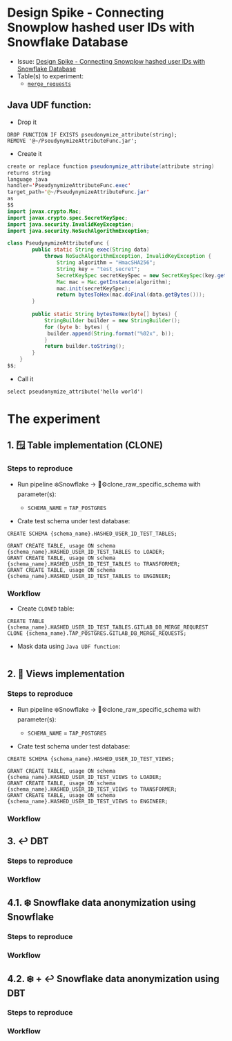 # Design Spike - Connecting Snowplow hashed user IDs with Snowflake Database

* Issue: [Design Spike - Connecting Snowplow hashed user IDs with Snowflake Database](https://gitlab.com/gitlab-data/analytics/-/issues/12010)
* Table(s) to experiment: 
    * [`merge_requests`](https://gitlab.com/gitlab-org/gitlab/-/blob/master/db/structure.sql?expanded=true&viewer=simple#L17117) 
    
## Java UDF function:
* Drop it
```snowflake
DROP FUNCTION IF EXISTS pseudonymize_attribute(string);
REMOVE '@~/PseudynymizeAttributeFunc.jar';
```
* Create it
```java
create or replace function pseudonymize_attribute(attribute string)
returns string
language java
handler='PseudynymizeAttributeFunc.exec'
target_path='@~/PseudynymizeAttributeFunc.jar'
as
$$
import javax.crypto.Mac;
import javax.crypto.spec.SecretKeySpec;
import java.security.InvalidKeyException;
import java.security.NoSuchAlgorithmException;

class PseudynymizeAttributeFunc {
        public static String exec(String data)
            throws NoSuchAlgorithmException, InvalidKeyException {
                String algorithm = "HmacSHA256";
                String key = "test_secret";
                SecretKeySpec secretKeySpec = new SecretKeySpec(key.getBytes(), algorithm);
                Mac mac = Mac.getInstance(algorithm);
                mac.init(secretKeySpec);
                return bytesToHex(mac.doFinal(data.getBytes()));
        }
        
        public static String bytesToHex(byte[] bytes) {
            StringBuilder builder = new StringBuilder();
            for (byte b: bytes) {
             builder.append(String.format("%02x", b));
            }
            return builder.toString();
        }
    }
$$;
```
* Call it
```snowflake
select pseudonymize_attribute('hello world')
```

# The experiment

## 1. 🪟 Table implementation (CLONE)

### Steps to reproduce 

* Run pipeline ❄️Snowflake -> 🥩⚙clone_raw_specific_schema with parameter(s):
    * `SCHEMA_NAME` = `TAP_POSTGRES` 

* Crate test schema under test database:
```snowflake
CREATE SCHEMA {schema_name}.HASHED_USER_ID_TEST_TABLES;

GRANT CREATE TABLE, usage ON schema {schema_name}.HASHED_USER_ID_TEST_TABLES to LOADER;
GRANT CREATE TABLE, usage ON schema {schema_name}.HASHED_USER_ID_TEST_TABLES to TRANSFORMER;
GRANT CREATE TABLE, usage ON schema {schema_name}.HASHED_USER_ID_TEST_TABLES to ENGINEER;
```

### Workflow

* Create `CLONED` table:
```snowflake
CREATE TABLE {schema_name}.HASHED_USER_ID_TEST_TABLES.GITLAB_DB_MERGE_REQUREST CLONE {schema_name}.TAP_POSTGRES.GITLAB_DB_MERGE_REQUESTS;
```

* Mask data using `Java UDF function`:
```snowflake

```


## 2. 📝 Views implementation

### Steps to reproduce

* Run pipeline ❄️Snowflake -> 🥩⚙clone_raw_specific_schema with parameter(s):
    * `SCHEMA_NAME` = `TAP_POSTGRES` 

* Crate test schema under test database:
```snowflake
CREATE SCHEMA {schema_name}.HASHED_USER_ID_TEST_VIEWS;

GRANT CREATE TABLE, usage ON schema {schema_name}.HASHED_USER_ID_TEST_VIEWS to LOADER;
GRANT CREATE TABLE, usage ON schema {schema_name}.HASHED_USER_ID_TEST_VIEWS to TRANSFORMER;
GRANT CREATE TABLE, usage ON schema {schema_name}.HASHED_USER_ID_TEST_VIEWS to ENGINEER;
```

### Workflow

## 3. ↩️ DBT

### Steps to reproduce
### Workflow

## 4.1. ❄️ Snowflake data anonymization using Snowflake

### Steps to reproduce
### Workflow

## 4.2. ❄️ + ↩️ Snowflake data anonymization using DBT

### Steps to reproduce
### Workflow

